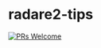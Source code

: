 # radare2-tips
[![PRs Welcome](https://img.shields.io/badge/PRs-welcome-brightgreen.svg?style=flat-square)](http://makeapullrequest.com)
